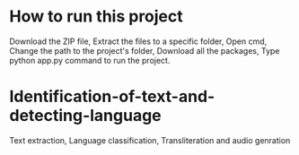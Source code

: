 # How to run this project
Download the ZIP file,
Extract the files to a specific folder,
Open cmd,
Change the path to the project's folder,
Download all the packages,
Type python app.py command to run the project.

# Identification-of-text-and-detecting-language
Text extraction, Language classification, Transliteration and audio genration
